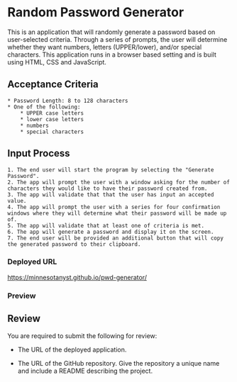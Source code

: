 # Random Password Generator

This is an application that will randomly generate a password based on user-selected criteria. Through a series of prompts, the user will determine whether they want numbers, letters (UPPER/lower), and/or special characters. This application runs in a browser based setting and is built using HTML, CSS and JavaScript.

## Acceptance Criteria

```
* Password Length: 8 to 128 characters
* One of the following:
    * UPPER case letters
    * lower case letters
    * numbers
    * special characters
```

## Input Process

```
1. The end user will start the program by selecting the "Generate Password".
2. The app will prompt the user with a window asking for the number of characters they would like to have their password created from.
3. The app will validate that that the user has input an accepted value.
4. The app will prompt the user with a series for four confirmation windows where they will determine what their password will be made up of.
5. The app will validate that at least one of criteria is met.
6. The app will generate a password and display it on the screen.
7. The end user will be provided an additional button that will copy the generated password to their clipboard.
```

### Deployed URL

https://minnesotanyst.github.io/pwd-generator/

### Preview 



## Review

You are required to submit the following for review:

* The URL of the deployed application.

* The URL of the GitHub repository. Give the repository a unique name and include a README describing the project.

